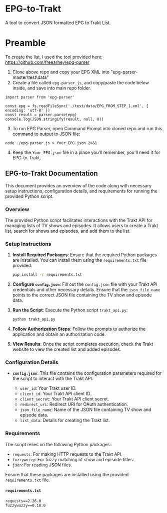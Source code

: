 # EPG-to-Trakt
A tool to convert JSON formatted EPG to Trakt List. 

# Preamble
To create the list, I used the tool provided here:
https://github.com/freearhey/epg-parser

1. Clone above repo and copy your EPG XML into "epg-parser-master\test\data"
2. Create a file called `epg-parser.js`, and copy/paste the code below inside, and save into main repo folder.
```import fs from 'fs'
import parser from 'epg-parser'

const epg = fs.readFileSync('./test/data/EPG_FROM_STEP_1.xml', { encoding: 'utf-8' })
const result = parser.parse(epg)
console.log(JSON.stringify(result, null, 8))
```
3. To run EPG Parser, open Command Prompt into cloned repo and run this command to output to JSON file:
```
node ./epg-parser.js > Your_EPG.json 2>&1
```
4. Keep the `Your_EPG.json` file in a place you'll remember, you'll need it for EPG-to-Trakt.


## EPG-to-Trakt Documentation

This document provides an overview of the code along with necessary setup instructions, configuration details, and requirements for running the provided Python script.

### Overview

The provided Python script facilitates interactions with the Trakt API for managing lists of TV shows and episodes. It allows users to create a Trakt list, search for shows and episodes, and add them to the list.

### Setup Instructions

1. **Install Required Packages**: Ensure that the required Python packages are installed. You can install them using the `requirements.txt` file provided.

   ```bash
   pip install -r requirements.txt
   ```

2. **Configure `config.json`**: Fill out the `config.json` file with your Trakt API credentials and other necessary details. Ensure that the `json_file_name` points to the correct JSON file containing the TV show and episode data.

3. **Run the Script**: Execute the Python script `trakt_api.py`:

   ```bash
   python trakt_api.py
   ```

4. **Follow Authorization Steps**: Follow the prompts to authorize the application and obtain an authorization code.

5. **View Results**: Once the script completes execution, check the Trakt website to view the created list and added episodes.

### Configuration Details

- **`config.json`**: This file contains the configuration parameters required for the script to interact with the Trakt API.

  - `user_id`: Your Trakt user ID.
  - `client_id`: Your Trakt API client ID.
  - `client_secret`: Your Trakt API client secret.
  - `redirect_uri`: Redirect URI for OAuth authentication.
  - `json_file_name`: Name of the JSON file containing TV show and episode data.
  - `list_data`: Details for creating the Trakt list.

### Requirements

The script relies on the following Python packages:

- `requests`: For making HTTP requests to the Trakt API.
- `fuzzywuzzy`: For fuzzy matching of show and episode titles.
- `json`: For reading JSON files.

Ensure that these packages are installed using the provided `requirements.txt` file.

#### `requirements.txt`

```plaintext
requests==2.26.0
fuzzywuzzy==0.18.0
```
